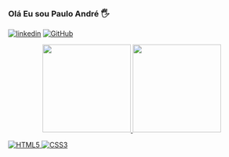 ### Olá Eu sou Paulo André 🖐️
[![linkedin](https://img.shields.io/badge/LinkedIn-0077B5?style=for-the-badge&logo=linkedin&logoColor=white)](https://www.linkedin.com/in/paulo-andr%C3%A9-16547b18b/)  [![GitHub](https://img.shields.io/badge/GitHub-100000?style=for-the-badge&logo=github&logoColor=white)](https://github.com/Pauloandferreira)

 <div align="center">
  <a href="https://github.com/Pauloandferreira">
 <img height="180em" src="https://github-readme-stats.vercel.app/api?username=Pauloandferreira&show_icons=true&theme=dark&include_all_commits=true&count_private=true"/>
  <img height="180em" src="https://github-readme-stats.vercel.app/api/top-langs/?username=Pauloandferreira&layout=compact&langs_count=7&theme=dark"/>
</div>

![HTML5](https://img.shields.io/badge/HTML5-E34F26?style=for-the-badge&logo=html5&logoColor=white) ![CSS3](https://img.shields.io/badge/CSS3-1572B6?style=for-the-badge&logo=css3&logoColor=white)
